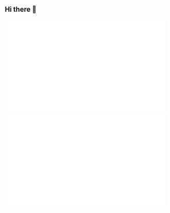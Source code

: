 ## Hi there 👋

<!--
**ville6000/ville6000** is a ✨ _special_ ✨ repository because its `README.md` (this file) appears on your GitHub profile.

Here are some ideas to get you started:

- 🔭 I’m currently working on ...
- 🌱 I’m currently learning ...
- 👯 I’m looking to collaborate on ...
- 🤔 I’m looking for help with ...
- 💬 Ask me about ...
- 📫 How to reach me: ...
- 😄 Pronouns: ...
- ⚡ Fun fact: ...
-->

<picture>
  <source srcset="https://github.com/ville6000/github-stats/blob/master/generated/overview.svg#gh-dark-mode-only" media="(prefers-color-scheme: dark)" />
  <img src="https://github.com/ville6000/github-stats/blob/master/generated/overview.svg#gh-light-mode-only" alt="Overview of my activity" />
</picture>
<picture>
  <source srcset="https://github.com/ville6000/github-stats/blob/master/generated/languages.svg#gh-dark-mode-only" media="(prefers-color-scheme: dark)" />
  <img src="https://github.com/ville6000/github-stats/blob/master/generated/languages.svg#gh-light-mode-only" alt="Languages I have been using" />
</picture>

